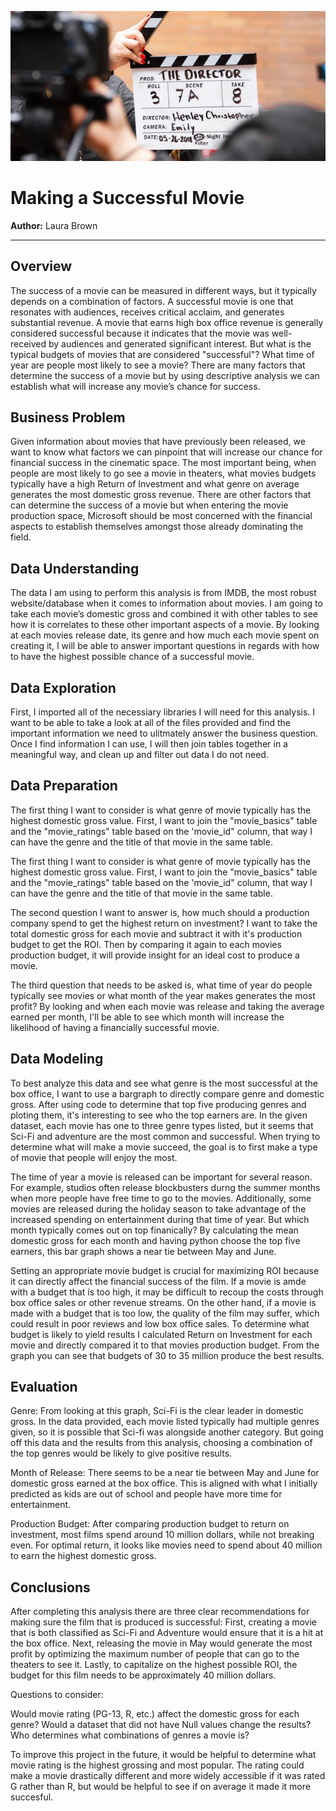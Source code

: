 ![director shot](https://github.com/lpb3393/making_successful_movie/blob/main/images/director_shot.jpeg)




# Making a Successful Movie

**Author:** Laura Brown
***


## Overview

The success of a movie can be measured in different ways, but it typically depends on a combination of factors. A successful movie is one that resonates with audiences, receives critical acclaim, and generates substantial revenue. A movie that earns high box office revenue is generally considered successful because it indicates that the movie was well-received by audiences and generated significant interest. But what is the typical budgets of movies that are considered "successful"? What time of year are people most likely to see a movie? There are many factors that determine the success of a movie but by using descriptive analysis we can establish what will increase any movie’s chance for success.

## Business Problem

Given information about movies that have previously been released, we want to know what factors we can pinpoint that will increase our chance for financial success in the cinematic space. The most important being, when people are most likely to go see a movie in theaters, what movies budgets typically have a high Return of Investment and what genre on average generates the most domestic gross revenue. There are other factors that can determine the success of a movie but when entering the movie production space, Microsoft should be most concerned with the financial aspects to establish themselves amongst those already dominating the field.  

## Data Understanding

The data I am using to perform this analysis is from IMDB, the most robust website/database when it comes to information about movies. I am going to take each movie’s domestic gross and combined it with other tables to see how it is correlates to these other important aspects of a movie. By looking at each movies release date, its genre and how much each movie spent on creating it, I will be able to answer important questions in regards with how to have the highest possible chance of a successful movie.

## Data Exploration

First, I imported all of the necessiary libraries I will need for this analysis. I want to be able to take a look at all of the files provided and find the important information we need to ulitmately answer the business question. Once I find information I can use, I will then join tables together in a meaningful way, and clean up and filter out data I do not need. 

## Data Preparation

The first thing I want to consider is what genre of movie typically has the highest domestic gross value. First, I want to join the "movie_basics" table and the "movie_ratings" table based on the 'movie_id" column, that way I can have the genre and the title of that movie in the same table. 

The first thing I want to consider is what genre of movie typically has the highest domestic gross value. First, I want to join the "movie_basics" table and the "movie_ratings" table based on the 'movie_id" column, that way I can have the genre and the title of that movie in the same table. 

The second question I want to answer is, how much should a production company spend to get the highest return on investment? I want to take the total domestic gross for each movie and subtract it with it's production budget to get the ROI. Then by comparing it again to each movies production budget, it will provide insight for an ideal cost to produce a movie.

The third question that needs to be asked is, what time of year do people typically see movies or what month of the year makes generates the most profit? By looking and when each movie was release and taking the average earned per month, I'll be able to see which month will increase the likelihood of having a financially successful movie.

## Data Modeling


To best analyze this data and see what genre is the most successful at the box office, I want to use a bargraph to directly compare genre and domestic gross. After using code to determine that top five producing genres and ploting them, it's interesting to see who the top earners are. In the given dataset, each movie has one to three genre types listed, but it seems that Sci-Fi and adventure are the most common and successful. When trying to determine what will make a movie succeed, the goal is to first make a type of movie that people will enjoy the most. 

The time of year a movie is released can be important for several reason. For example, studios often release blockbusters durng the summer months when more people have free time to go to the movies. Additionally, some movies are released during the holiday season to take advantage of the increased spending on entertainment during that time of year. But which month typically comes out on top finanically? By calculating the mean domestic gross for each month and having python choose the top five earners, this bar graph shows a near tie between May and June.

Setting an appropriate movie budget is crucial for maximizing ROI because it can directly affect the financial success of the film. If a movie is amde with a budget that is too high, it may be difficult to recoup the costs through box office sales or other revenue streams. On the other hand, if a movie is made with a budget that is too low, the quality of the film may suffer, which could result in poor reviews and low box office sales. To determine what budget is likely to yield results I calculated Return on Investment for each movie and directly compared it to that movies production budget. From the graph you can see that budgets of 30 to 35 million produce the best results.

## Evaluation

Genre:
From looking at this graph, Sci-Fi is the clear leader in domestic gross. In the data provided, each movie listed typically had multiple genres given, so it is possible that Sci-fi was alongside another category. But going off this data and the results from this analysis, choosing a combination of the top genres would be likely to give positive results. 

Month of Release:
There seems to be a near tie between May and June for domestic gross earned at the box office. This is aligned with what I initially predicted as kids are out of school and people have more time for entertainment. 

Production Budget: After comparing production budget to return on investment, most films spend around 10 million dollars, while not breaking even. For optimal return, it looks like movies need to spend about 40 million to earn the highest domestic gross.

## Conclusions

After completing this analysis there are three clear recommendations for making sure the film that is produced is successful:
First, creating a movie that is both classified as Sci-Fi and Adventure would ensure that it is a hit at the box office. 
Next, releasing the movie in May would generate the most profit by optimizing the maximum number of people that can go to the theaters to see it.
Lastly, to capitalize on the highest possible ROI, the budget for this film needs to be approximately 40 million dollars.


Questions to consider:

Would movie rating (PG-13, R, etc.) affect the domestic gross for each genre? Would a dataset that did not have Null values change the results? Who determines what combinations of genres a movie is?

To improve this project in the future, it would be helpful to determine what movie rating is the highest grossing and most popular. The rating could make a movie drastically different and more widely accessible if it was rated G rather than R, but would be helpful to see if on average it made it more succesful.